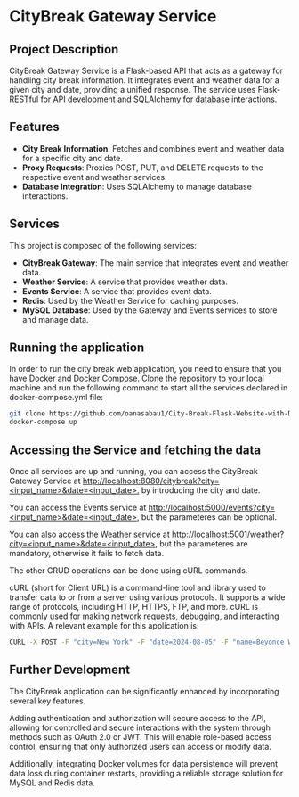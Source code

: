 # CityBreak Gateway Service

## Project Description
CityBreak Gateway Service is a Flask-based API that acts as a gateway for handling city break information. It integrates event and weather data for a given city and date, providing a unified response. The service uses Flask-RESTful for API development and SQLAlchemy for database interactions.

## Features
- **City Break Information**: Fetches and combines event and weather data for a specific city and date.
- **Proxy Requests**: Proxies POST, PUT, and DELETE requests to the respective event and weather services.
- **Database Integration**: Uses SQLAlchemy to manage database interactions.

## Services
This project is composed of the following services:
- **CityBreak Gateway**: The main service that integrates event and weather data.
- **Weather Service**: A service that provides weather data.
- **Events Service**: A service that provides event data.
- **Redis**: Used by the Weather Service for caching purposes.
- **MySQL Database**: Used by the Gateway and Events services to store and manage data.


## Running the application
In order to run the city break web application, you need to ensure that you have Docker and Docker Compose. Clone the repository to your local machine and run the following command to start all the services declared in docker-compose.yml file:
```bash
git clone https://github.com/oanasabau1/City-Break-Flask-Website-with-Docker
docker-compose up
```

## Accessing the Service and fetching the data
Once all services are up and running, you can access the CityBreak Gateway Service at [http://localhost:8080/citybreak?city=<input_name>&date=<input_date>.](http://localhost:8080/citybreak?city=<input_name>&date=<input_date>) by introducing the city and date.

You can access the Events service at [http://localhost:5000/events?city=<input_name>&date=<input_date>](http://localhost:5000/events?city=<input_name>&date=<input_date>), but the parameteres can be optional.

You can also access the Weather service at [http://localhost:5001/weather?city=<input_name>&date=<input_date>](http://localhost:5001/weather?city=<input_name>&date=<input_date>), but the parameteres are mandatory, otherwise it fails to fetch data.

The other CRUD operations can be done using cURL commands.

cURL (short for Client URL) is a command-line tool and library used to transfer data to or from a server using various protocols. It supports a wide range of protocols, including HTTP, HTTPS, FTP, and more. cURL is commonly used for making network requests, debugging, and interacting with APIs.
A relevant example for this application is:

```bash
CURL -X POST -F "city=New York" -F "date=2024-08-05" -F "name=Beyonce World Tour" -F "description=Your favourite singer is back in town for a great concert!" http://localhost:5000/events
```

## Further Development

The CityBreak application can be significantly enhanced by incorporating several key features. 

Adding authentication and authorization will secure access to the API, allowing for controlled and secure interactions with the system through methods such as OAuth 2.0 or JWT. This will enable role-based access control, ensuring that only authorized users can access or modify data. 

Additionally, integrating Docker volumes for data persistence will prevent data loss during container restarts, providing a reliable storage solution for MySQL and Redis data.




